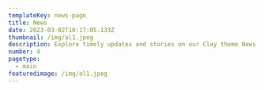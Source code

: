 ```yaml
---
templateKey: news-page
title: News
date: 2023-03-02T10:17:05.133Z
thumbnail: /img/al1.jpeg
description: Explore timely updates and stories on our Clay theme News page. Stay informed, inspired, and engaged with our latest articles and news.
number: 4
pagetype:
  - main
featuredimage: /img/al1.jpeg
---
```


